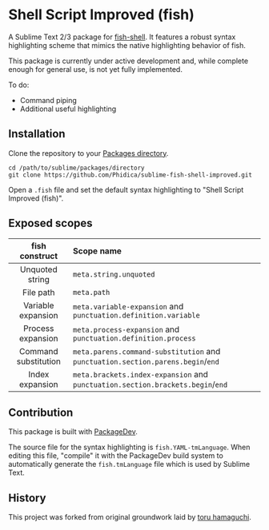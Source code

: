 Shell Script Improved (fish)
============================

A Sublime Text 2/3 package for [fish-shell](https://github.com/fish-shell/fish-shell). It features a robust syntax highlighting scheme that mimics the native highlighting behavior of fish.

This package is currently under active development and, while complete enough for general use, is not yet fully implemented.

To do:
- Command piping
- Additional useful highlighting

Installation
------------

Clone the repository to your [Packages directory](http://docs.sublimetext.info/en/latest/basic_concepts.html#the-packages-directory).

    cd /path/to/sublime/packages/directory
    git clone https://github.com/Phidica/sublime-fish-shell-improved.git

Open a `.fish` file and set the default syntax highlighting to "Shell Script Improved (fish)".

Exposed scopes
--------------

| fish construct       | Scope name
| :------------:       | :----------
| Unquoted string      | `meta.string.unquoted`
| File path            | `meta.path`
| Variable expansion   | `meta.variable-expansion` and `punctuation.definition.variable`
| Process expansion    | `meta.process-expansion` and `punctuation.definition.process`
| Command substitution | `meta.parens.command-substitution` and `punctuation.section.parens.begin`/`end`
| Index expansion      | `meta.brackets.index-expansion` and `punctuation.section.brackets.begin`/`end`


Contribution
------------

This package is built with [PackageDev](https://github.com/SublimeText/PackageDev).

The source file for the syntax highlighting is `fish.YAML-tmLanguage`. When editing this file, "compile" it with the PackageDev build system to automatically generate the `fish.tmLanguage` file which is used by Sublime Text.

History
-------

This project was forked from original groundwork laid by [toru hamaguchi](https://github.com/toru-hamaguchi/sublime-fish-shell).

